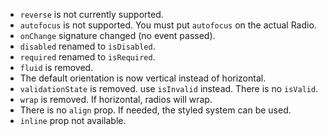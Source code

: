 - `reverse` is not currently supported.
- `autofocus` is not supported. You must put `autofocus` on the actual Radio.
- `onChange` signature changed (no event passed).
- `disabled` renamed to `isDisabled`.
- `required` renamed to `isRequired`.
- `fluid` is removed.
- The default orientation is now vertical instead of horizontal.
- `validationState` is removed. use `isInvalid` instead. There is no `isValid`.
- `wrap` is removed. If horizontal, radios will wrap.
- There is no `align` prop. If needed, the styled system can be used.
- `inline` prop not available.
